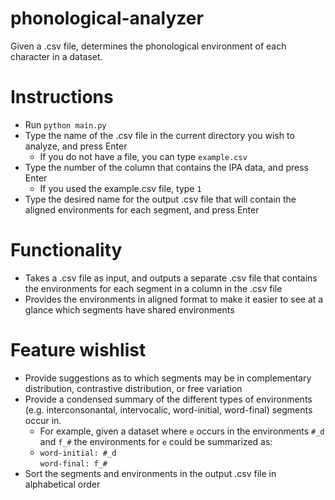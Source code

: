# phonological-analyzer
Given a .csv file, determines the phonological environment of each character in a dataset.

# Instructions
- Run `python main.py`
- Type the name of the .csv file in the current directory you wish to analyze, and press Enter
  - If you do not have a file, you can type `example.csv`
- Type the number of the column that contains the IPA data, and press Enter
  -  If you used the example.csv file, type `1`
- Type the desired name for the output .csv file that will contain the aligned environments for each segment, and press Enter

# Functionality
- Takes a .csv file as input, and outputs a separate .csv file that contains the environments for each segment in a column in the .csv file
- Provides the environments in aligned format to make it easier to see at a glance which segments have shared environments

# Feature wishlist
- Provide suggestions as to which segments may be in complementary distribution, contrastive distribution, or free variation
- Provide a condensed summary of the different types of environments (e.g. interconsonantal, intervocalic, word-initial, word-final) segments occur in.
  - For example, given a dataset where `e` occurs in the environments `#_d` and `f_#` the environments for `e` could be summarized as:
  - `word-initial: #_d` <br /> `word-final: f_#`
- Sort the segments and environments in the output .csv file in alphabetical order
